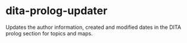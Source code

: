 # dita-prolog-updater
Updates the author information, created and modified dates in the DITA prolog section for topics and maps.
